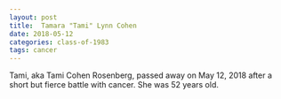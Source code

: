 ```yaml
---
layout: post
title:  Tamara "Tami" Lynn Cohen
date: 2018-05-12
categories: class-of-1983
tags: cancer
---
```

Tami, aka Tami Cohen Rosenberg, passed away on May 12, 2018 after a short but fierce battle with cancer. She was 52 years old.
